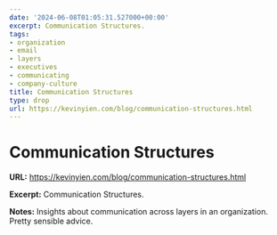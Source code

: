 ```yaml
---
date: '2024-06-08T01:05:31.527000+00:00'
excerpt: Communication Structures.
tags:
- organization
- email
- layers
- executives
- communicating
- company-culture
title: Communication Structures
type: drop
url: https://kevinyien.com/blog/communication-structures.html
---
```


# Communication Structures

**URL:** https://kevinyien.com/blog/communication-structures.html

**Excerpt:** Communication Structures.

**Notes:**
Insights about communication across layers in an organization. Pretty sensible advice.
